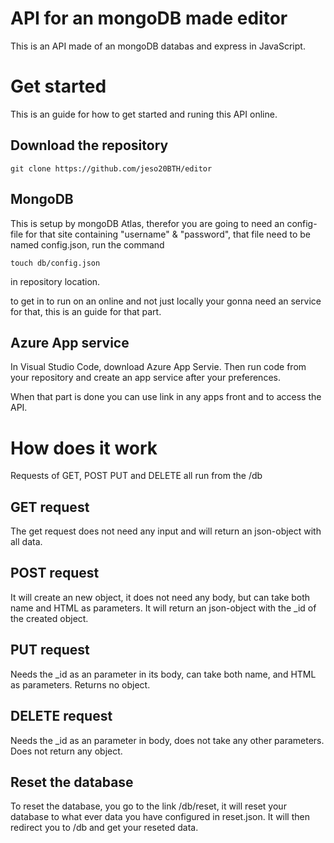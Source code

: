 # API for an mongoDB made editor
This is an API made of an mongoDB databas and express in JavaScript.

# Get started
This is an guide for how to get started and runing this API online.

## Download the repository
```
git clone https://github.com/jeso20BTH/editor
```

## MongoDB
This is setup by mongoDB Atlas, therefor you are going to need an config-file for that site containing
"username" & "password", that file need to be named config.json, run the command
```
touch db/config.json
```
in repository location.

to get in to run on an online and not just locally your gonna need an service for that, this is an guide for that part.

## Azure App service
In Visual Studio Code, download Azure App Servie. Then run code from your repository and create an app service after your preferences.

When that part is done you can use link in any apps front and to access the API.

# How does it work
Requests of GET, POST PUT and DELETE all run from the <site-path>/db

## GET request
The get request does not need any input and will return an json-object with all data.

## POST request
It will create an new object, it does not need any body, but can take both name and HTML as parameters.
It will return an json-object with the _id of the created object.

## PUT request
Needs the _id as an parameter in its body, can take both name, and HTML as parameters. Returns no object.

## DELETE request
Needs the _id as an parameter in body, does not take any other parameters. Does not return any object.

## Reset the database
To reset the database, you go to the link <site-path>/db/reset, it will reset your database to what ever data you have configured in reset.json. It will then redirect you to <site-path>/db and get your reseted data.
